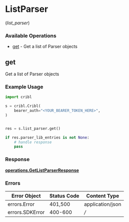 # ListParser
(*list_parser*)

### Available Operations

* [get](#get) - Get a list of Parser objects

## get

Get a list of Parser objects

### Example Usage

```python
import cribl

s = cribl.Cribl(
    bearer_auth="<YOUR_BEARER_TOKEN_HERE>",
)


res = s.list_parser.get()

if res.parser_lib_entries is not None:
    # handle response
    pass
```


### Response

**[operations.GetListParserResponse](../../models/operations/getlistparserresponse.md)**
### Errors

| Error Object     | Status Code      | Content Type     |
| ---------------- | ---------------- | ---------------- |
| errors.Error     | 401,500          | application/json |
| errors.SDKError  | 400-600          | */*              |
